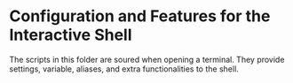 # Configuration and Features for the Interactive Shell

The scripts in this folder are soured when opening a terminal.
They provide settings, variable, aliases, and extra functionalities to the shell.
